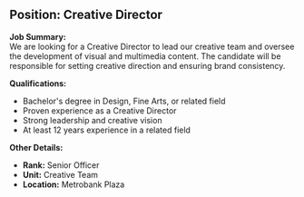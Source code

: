 ## **Position: Creative Director**

**Job Summary:**  
We are looking for a Creative Director to lead our creative team and oversee the development of visual and multimedia content. The candidate will be responsible for setting creative direction and ensuring brand consistency.

**Qualifications:**  
- Bachelor's degree in Design, Fine Arts, or related field
- Proven experience as a Creative Director
- Strong leadership and creative vision
- At least 12 years experience in a related field

**Other Details:**
- **Rank:** Senior Officer
- **Unit:** Creative Team
- **Location:** Metrobank Plaza